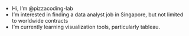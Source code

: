 - Hi, I’m @pizzacoding-lab
- I’m interested in finding a data analyst job in Singapore, but not limited to worldwide contracts
- I’m currently learning visualization tools, particularly tableau.
